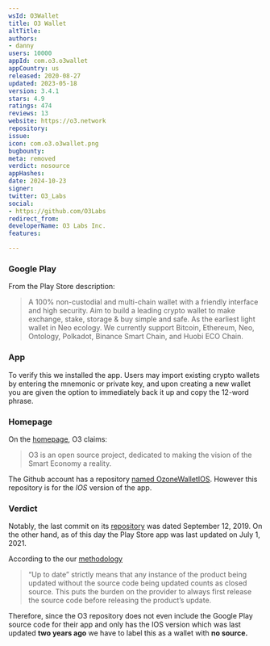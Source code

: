 ```yaml
---
wsId: O3Wallet
title: O3 Wallet
altTitle: 
authors:
- danny
users: 10000
appId: com.o3.o3wallet
appCountry: us
released: 2020-08-27
updated: 2023-05-18
version: 3.4.1
stars: 4.9
ratings: 474
reviews: 13
website: https://o3.network
repository: 
issue: 
icon: com.o3.o3wallet.png
bugbounty: 
meta: removed
verdict: nosource
appHashes: 
date: 2024-10-23
signer: 
twitter: O3_Labs
social:
- https://github.com/O3Labs
redirect_from: 
developerName: O3 Labs Inc.
features: 

---
```


### Google Play
From the Play Store description:

> A 100% non-custodial and multi-chain wallet with a friendly interface and high security. Aim to build a leading crypto wallet to make exchange, stake, storage & buy simple and safe. As the earliest light wallet in Neo ecology. We currently support Bitcoin, Ethereum, Neo, Ontology, Polkadot, Binance Smart Chain, and Huobi ECO Chain.

### App
To verify this we installed the app. Users may import existing crypto wallets by entering the mnemonic or private key, and upon creating a new wallet you are given the option to immediately back it up and copy the 12-word phrase.

### Homepage
On the [homepage](https://o3.network/), O3 claims:

> O3 is an open source project, dedicated to making the vision of the Smart Economy a reality.

 The Github account has a repository [named OzoneWalletIOS](https://github.com/O3Labs/OzoneWalletIOS). However this repository is for the _IOS_ version of the app.
 
### Verdict
Notably, the last commit on its [repository](https://github.com/O3Labs/OzoneWalletIOS) was dated September 12, 2019. On the other hand, as of this day the Play Store app was last updated on July 1, 2021.

According to the our [methodology](/methodology/#nosource)

> “Up to date” strictly means that any instance of the product being updated without the source code being updated counts as closed source. This puts the burden on the provider to always first release the source code before releasing the product’s update. 

Therefore, since the O3 repository does not even include the Google Play source code for their app and only has the IOS version which was last updated __two years ago__ we have to label this as a wallet with **no source.**
